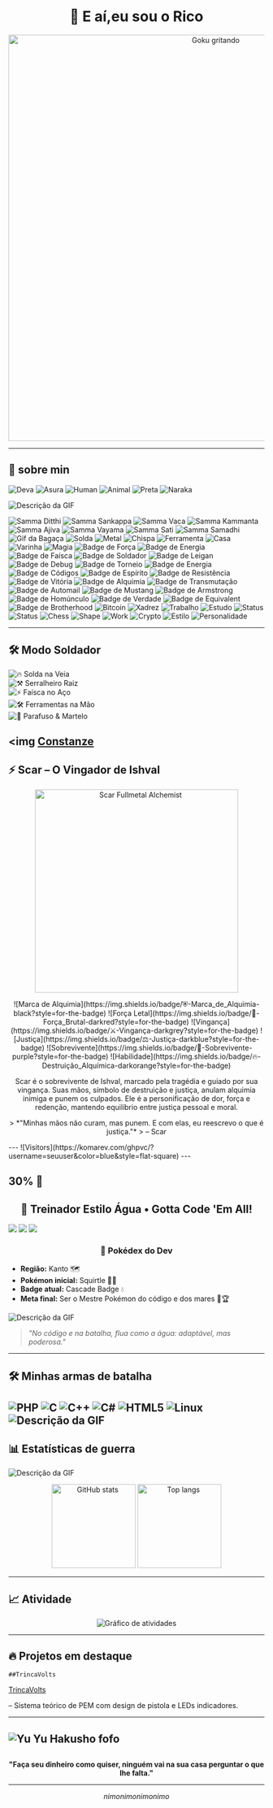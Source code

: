 <h1 align="center">👋 E aí,eu sou o Rico</h1>

<p align="center">
  <img src="https://i.imgur.com/1INYrlX.gif" alt="Goku gritando" width="800">
</p> 

---

## 🚀 sobre min 


![Deva](https://img.shields.io/badge/Deva-天道-red?style=for-the-badge)
![Asura](https://img.shields.io/badge/Asura-修羅道-orange?style=for-the-badge)
![Human](https://img.shields.io/badge/Human-人間道-yellow?style=for-the-badge)
![Animal](https://img.shields.io/badge/Animal-畜生道-green?style=for-the-badge)
![Preta](https://img.shields.io/badge/Preta-餓鬼道-blue?style=for-the-badge)
![Naraka](https://img.shields.io/badge/Naraka-地獄道-purple?style=for-the-badge)

![Descrição da GIF](https://i.imgur.com/2gCFTYa.gif)

![Samma Ditthi](https://img.shields.io/badge/正見-Sammā_Diṭṭhi-blue?style=flat-square)
![Samma Sankappa](https://img.shields.io/badge/正思惟-Sammā_Saṅkappa-purple?style=flat-square)
![Samma Vaca](https://img.shields.io/badge/正語-Sammā_Vācā-green?style=flat-square)
![Samma Kammanta](https://img.shields.io/badge/正業-Sammā_Kammanta-orange?style=flat-square)
![Samma Ajiva](https://img.shields.io/badge/正命-Sammā_Ājīva-red?style=flat-square)
![Samma Vayama](https://img.shields.io/badge/正精進-Sammā_Vāyāma-yellow?style=flat-square)
![Samma Sati](https://img.shields.io/badge/正念-Sammā_Sati-lightgrey?style=flat-square)
![Samma Samadhi](https://img.shields.io/badge/正定-Sammā_Samādhi-blue?style=flat-square)
![Gif da Bagaça](https://i.imgur.com/lrUnMEi.gif)
![Solda](https://img.shields.io/badge/Solda-Inversora-lightgrey?style=social&logo=weldingmetalfab)
![Metal](https://img.shields.io/badge/Trampo-Serralheria-lightgrey?style=social&logo=anaconda)
![Chispa](https://img.shields.io/badge/Fagulha-24/7-lightgrey?style=social&logo=sparkpost)
![Ferramenta](https://img.shields.io/badge/Ferramenta-Lixadeira-lightgrey?style=social&logo=toolbox)
![Casa](https://img.shields.io/badge/Casa-Corvinal-blue?style=plastic&logo=hogwarts)
![Varinha](https://img.shields.io/badge/Varinha-Made_in_Olivaras-brown?style=plastic)
![Magia](https://img.shields.io/badge/Feitiço-Expelliarmus!-yellow?style=plastic)
![Badge de Força](https://img.shields.io/badge/⌁-Força--Na--Solda-red) ![Badge de Energia](https://img.shields.io/badge/⚡-Energia--Espiritual-yellow)
![Badge de Faísca](https://img.shields.io/badge/🔥-Faísca--Criativa-orange)
![Badge de Soldador](https://img.shields.io/badge/🛠️-Mestre--da--Solda-blue)
![Badge de Leigan](https://img.shields.io/badge/🔫-Tiro--Espiritual-green)
![Badge de Debug](https://img.shields.io/badge/🐛-Caçador--de--Bugs-lightgrey)
![Badge de Torneio](https://img.shields.io/badge/⚔️-Torneio--das--Trevas-purple)
![Badge de Energia](https://img.shields.io/badge/⚡-Rei--do--Ciclo--For-blueviolet)
![Badge de Códigos](https://img.shields.io/badge/💻-Código--Forjado-black)
![Badge de Espírito](https://img.shields.io/badge/👹-Detetive--Espiritual-red)
![Badge de Resistência](https://img.shields.io/badge/🪙-1000h--de--Oficina-brown)
![Badge de Vitória](https://img.shields.io/badge/🏆-Sem--Game--Over-gold)
![Badge de Alquimia](https://img.shields.io/badge/⚗️-Alquimia--Total-red)
![Badge de Transmutação](https://img.shields.io/badge/🔵-Círculo--de--Transmutação-blue)
![Badge de Automail](https://img.shields.io/badge/🤖-Braço--de--Aço-silver)
![Badge de Mustang](https://img.shields.io/badge/🔥-Chama--do--Mustang-orange)
![Badge de Armstrong](https://img.shields.io/badge/💪-Força--Brilhante-pink)
![Badge de Homúnculo](https://img.shields.io/badge/🧬-Pecados--Capitais-black)
![Badge de Verdade](https://img.shields.io/badge/👁️-Porta--da--Verdade-white)
![Badge de Equivalent](https://img.shields.io/badge/⚖️-Troca--Equivalente-darkgreen)
![Badge de Brotherhood](https://img.shields.io/badge/❤️-Laço--Inquebrável-crimson)
![Bitcoin](https://img.shields.io/badge/Investimento-Bitcoin-orange?style=flat-square&logo=bitcoin)
![Xadrez](https://img.shields.io/badge/Hobby-Xadrez-blue?style=flat-square&logo=chess-dot-com)
![Trabalho](https://img.shields.io/badge/Profissão-Serralheiro-grey?style=flat-square&logo=anaconda)
![Estudo](https://img.shields.io/badge/Estilo_Study-Abade_Faria-purple?style=flat-square&logo=bookstack)
![Status](https://img.shields.io/badge/Status-Na_Correria-yellow?style=flat-square)
![Status](https://img.shields.io/badge/Status-Na_Luta-blue?style=for-the-badge)
![Chess](https://img.shields.io/badge/Jogo-Xadrez-000?style=for-the-badge&logo=chess-dot-com)
![Shape](https://img.shields.io/badge/Meta-Ficar_Sheipado-green?style=for-the-badge&logo=weightsandbiases)
![Work](https://img.shields.io/badge/Ocupação-Serralheria-grey?style=for-the-badge&logo=anaconda)
![Crypto](https://img.shields.io/badge/Investe-Bitcoin-orange?style=for-the-badge&logo=bitcoin)
![Estilo](https://img.shields.io/badge/Vibe-Rock_&_Roll-black?style=for-the-badge&logo=spotify)
![Personalidade](https://img.shields.io/badge/Modo-Cabra_da_Peste-yellow?style=for-the-badge)

---

## 🛠️ Modo Soldador

![🔥 Solda na Veia](https://img.shields.io/badge/🔥-Solda--na--Veia-red)  
![⚒️ Serralheiro Raiz](https://img.shields.io/badge/⚒️-Serralheiro--Raiz-orange)  
![⚡ Faísca no Aço](https://img.shields.io/badge/⚡-Faísca--no--A%C3%A7o-yellow)  
![🛠️ Ferramentas na Mão](https://img.shields.io/badge/🛠️-Ferramentas--na--M%C3%A3o-green)  
![🔩 Parafuso & Martelo](https://img.shields.io/badge/🔩-Parafuso--%26--Martelo-blue)  

<img
[Constanze](https://media1.tenor.com/m/VYRsY9GYZcQAAAAC/little-witch-academia-constanze.gif)
---

## ⚡ Scar – O Vingador de Ishval

<p align="center">
  <img src="https://i.imgur.com/XSFkVHw.gif" alt="Scar Fullmetal Alchemist" width="400">
</p>

<p align="center">
![Marca de Alquimia](https://img.shields.io/badge/⛨-Marca_de_Alquimia-black?style=for-the-badge)
![Força Letal](https://img.shields.io/badge/💪-Força_Brutal-darkred?style=for-the-badge)
![Vingança](https://img.shields.io/badge/⚔️-Vingança-darkgrey?style=for-the-badge)
![Justiça](https://img.shields.io/badge/⚖️-Justiça-darkblue?style=for-the-badge)
![Sobrevivente](https://img.shields.io/badge/🏹-Sobrevivente-purple?style=for-the-badge)
![Habilidade](https://img.shields.io/badge/🔥-Destruição_Alquímica-darkorange?style=for-the-badge)
</p>

<p align="center">
Scar é o sobrevivente de Ishval, marcado pela tragédia e guiado por sua vingança. Suas mãos, símbolo de destruição e justiça, anulam alquimia inimiga e punem os culpados. Ele é a personificação de dor, força e redenção, mantendo equilíbrio entre justiça pessoal e moral.
</p>

<p align="center">
> *"Minhas mãos não curam, mas punem. E com elas, eu reescrevo o que é justiça."*  
> – Scar
</p>
---
![Visitors](https://komarev.com/ghpvc/?username=seuuser&color=blue&style=flat-square)
---

## 30% 🐋

<h2 align="center">🌊 Treinador Estilo Água • Gotta Code 'Em All!</h2>
  <img src="https://img.shields.io/badge/🔵-Water--Type-blue" />
  <img src="https://img.shields.io/badge/💻-Code--Trainer-lightblue" />
  <img src="https://img.shields.io/badge/🌊-Wave--Master-cyan" />
</p>

<h3 align="center">📜 Pokédex do Dev</h3>

- **Região:** Kanto 🗺️  
- **Pokémon inicial:** Squirtle 🐢💦  
- **Badge atual:** Cascade Badge 💧  
- **Meta final:** Ser o Mestre Pokémon do código e dos mares 🌊🏆  

![Descrição da GIF](https://i.imgur.com/SjT1ATe.gif)
<p align="center">

> *"No código e na batalha, flua como a água: adaptável, mas poderosa."*

---

## 🛠️ Minhas armas de batalha
![PHP](https://img.shields.io/badge/PHP-777BB4?style=for-the-badge&logo=php&logoColor=white)
![C](https://img.shields.io/badge/C-00599C?style=for-the-badge&logo=c&logoColor=white)
![C++](https://img.shields.io/badge/C++-00599C?style=for-the-badge&logo=c%2B%2B&logoColor=white)
![C#](https://img.shields.io/badge/C%23-239120?style=for-the-badge&logo=c-sharp&logoColor=white)
![HTML5](https://img.shields.io/badge/HTML5-E34F26?style=for-the-badge&logo=html5&logoColor=white)
![Linux](https://img.shields.io/badge/Linux-FCC624?style=for-the-badge&logo=linux&logoColor=black)
![Descrição da GIF](https://i.imgur.com/CQwFIfg.gif)
---


## 📊 Estatísticas de guerra
![Descrição da GIF](https://i.imgur.com/SWjPCbc.gif)
<p align="center">
  <img src="https://github-readme-stats.vercel.app/api?username=henricorico&show_icons=true&theme=tokyonight" alt="GitHub stats" height="165">
  <img src="https://github-readme-stats.vercel.app/api/top-langs/?username=henricorico&layout=compact&theme=tokyonight" alt="Top langs" height="165">
</p>

---

## 📈 Atividade
<p align="center">
  <img src="https://github-readme-activity-graph.vercel.app/graph?username=henricorico&theme=tokyo-night" alt="Gráfico de atividades">
</p>

---
 
## 🔥 Projetos em destaque
    ##TrincaVolts

[TrincaVolts](https://github.com/henricorico/TrincaVolts)

 – Sistema teórico de PEM com design de pistola e LEDs indicadores.

---
![Yu Yu Hakusho fofo](https://i.imgur.com/6Ehialg.gif)
---

##
<p align="center">
  <b>"Faça seu dinheiro como quiser, ninguém vai na sua casa perguntar o que lhe falta."</b>
</p>

---

<p align="center">
  <i>nimonimonimonimo</i>
</p>
